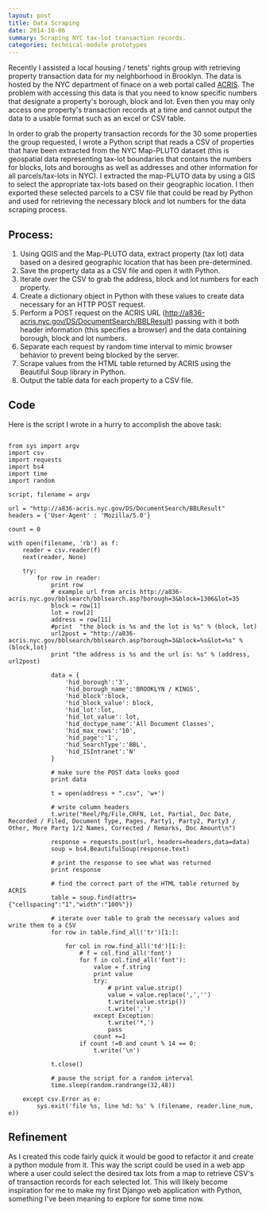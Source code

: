 ```yaml
---
layout: post
title: Data Scraping
date: 2014-10-06
summary: Scraping NYC tax-lot transaction records.
categories: technical-module prototypes
---
```

Recently I assisted a local housing / tenets' rights group with retrieving property transaction data for my neighborhood in Brooklyn. The data is hosted by the NYC department of finace on a web portal called [ACRIS](http://a836-acris.nyc.gov/CP/). The problem with accessing this data is that you need to know specific numbers that designate a property's borough, block and lot. Even then you may only access one property's transaction records at a time and cannot output the data to a usable format such as an excel or CSV table. 

In order to grab the property transaction records for the 30 some properties the group requested, I wrote a Python script that reads a CSV of properties that have been extracted from the NYC Map-PLUTO dataset (this is geospatial data representing tax-lot boundaries that contains the numbers for blocks, lots and boroughs as well as addresses and other information for all parcels/tax-lots in NYC). I extracted the map-PLUTO data by using a GIS to select the appropriate tax-lots based on their geographic location. I then exported these selected parcels to a CSV file that could be read by Python and used for retrieving the necessary block and lot numbers for the data scraping process.

## Process:
1. Using QGIS and the Map-PLUTO data, extract property (tax lot) data based on a desired geographic location that has been pre-determined.
2. Save the property data as a CSV file and open it with Python.
3. Iterate over the CSV to grab the address, block and lot numbers for each property.
4. Create a dictionary object in Python with these values to create data necessary for an HTTP POST request.
5. Perform a POST request on the ACRIS URL (http://a836-acris.nyc.gov/DS/DocumentSearch/BBLResult) passing with it both header information (this specifies a browser) and the data containing borough, block and lot numbers.
6. Separate each request by random time interval to mimic browser behavior to prevent being blocked by the server.
7. Scrape values from the HTML table returned by ACRIS using the Beautiful Soup library in Python.
8. Output the table data for each property to a CSV file.

## Code
Here is the script I wrote in a hurry to accomplish the above task:
<pre><code>
from sys import argv
import csv
import requests
import bs4
import time
import random

script, filename = argv

url = "http://a836-acris.nyc.gov/DS/DocumentSearch/BBLResult"
headers = {'User-Agent' : 'Mozilla/5.0'}

count = 0

with open(filename, 'rb') as f:
    reader = csv.reader(f)
    next(reader, None)

    try:
        for row in reader:
            print row
            # example url from arcis http://a836-acris.nyc.gov/bblsearch/bblsearch.asp?borough=3&block=1306&lot=35
            block = row[1]
            lot = row[2]
            address = row[11]
            #print  "the block is %s and the lot is %s" % (block, lot)
            url2post = "http://a836-acris.nyc.gov/bblsearch/bblsearch.asp?borough=3&block=%s&lot=%s" % (block,lot)
            print "the address is %s and the url is: %s" % (address, url2post)

            data = {
                'hid_borough':'3', 
                'hid_borough_name':'BROOKLYN / KINGS', 
                'hid_block':block, 
                'hid_block_value': block, 
                'hid_lot':lot, 
                'hid_lot_value': lot,
                'hid_doctype_name':'All Document Classes',
                'hid_max_rows':'10',
                'hid_page':'1',
                'hid_SearchType':'BBL',
                'hid_ISIntranet':'N'
            }

            # make sure the POST data looks good
            print data

            t = open(address + ".csv", 'w+')

            # write column headers
            t.write("Reel/Pg/File,CRFN, Lot, Partial, Doc Date, Recorded / Filed, Document Type, Pages, Party1, Party2, Party3 / Other, More Party 1/2 Names, Corrected / Remarks, Doc Amount\n")

            response = requests.post(url, headers=headers,data=data)
            soup = bs4.BeautifulSoup(response.text)

            # print the response to see what was returned
            print response

            # find the correct part of the HTML table returned by ACRIS
            table = soup.find(attrs={"cellspacing":"1","width":"100%"})

            # iterate over table to grab the necessary values and write them to a CSV
            for row in table.find_all('tr')[1:]:
                
                for col in row.find_all('td')[1:]:
                    # f = col.find_all('font')                    
                    for f in col.find_all('font'):
                        value = f.string
                        print value                                               
                        try:                           
                            # print value.strip()
                            value = value.replace(',','')
                            t.write(value.strip())
                            t.write(',')                                    
                        except Exception:
                            t.write('*,')
                            pass
                        count +=1
                    if count !=0 and count % 14 == 0:
                        t.write('\n')

            t.close()

            # pause the script for a random interval 
            time.sleep(random.randrange(32,48))

    except csv.Error as e:
        sys.exit('file %s, line %d: %s' % (filename, reader.line_num, e))
</code></pre>

## Refinement
As I created this code fairly quick it would be good to refactor it and create a python module from it. This way the script could be used in a web app where a user could select the desired tax lots from a map to retrieve CSV's of transaction records for each selected lot. This will likely become inspiration for me to make my first Django web application with Python, something I've been meaning to explore for some time now.